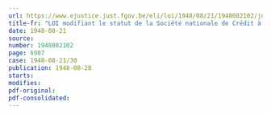 ```yaml
---
url: https://www.ejustice.just.fgov.be/eli/loi/1948/08/21/1948082102/justel
title-fr: "LOI modifiant le statut de la Société nationale de Crédit à l'Industrie"
date: 1948-08-21
source:
number: 1948082102
page: 6987
case: 1948-08-21/30
publication: 1948-08-28
starts:
modifies:
pdf-original:
pdf-consolidated:
---
```


